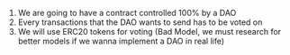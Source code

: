 1. We are going to have a contract controlled 100% by a DAO
2. Every transactions that the DAO wants to send has to be voted on
3. We will use ERC20 tokens for voting (Bad Model, we must research for better models if we wanna implement a DAO in real life)